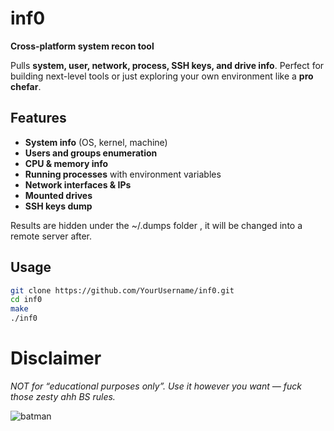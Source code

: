 # **inf0**

**Cross-platform system recon tool**

Pulls **system, user, network, process, SSH keys, and drive info**. Perfect for building next-level tools or just exploring your own environment like a **pro chefar**.

## **Features**

- **System info** (OS, kernel, machine)  
- **Users and groups enumeration**  
- **CPU & memory info**  
- **Running processes** with environment variables  
- **Network interfaces & IPs**  
- **Mounted drives**  
- **SSH keys dump**  

Results are hidden under the ~/.dumps folder , it will be changed into a remote server after.
## **Usage**

```bash
git clone https://github.com/YourUsername/inf0.git
cd inf0
make
./inf0
```
# Disclaimer

*NOT for “educational purposes only”. Use it however you want — fuck those zesty ahh BS rules.*

![batman](https://media4.giphy.com/media/v1.Y2lkPTc5MGI3NjExbTdtbjh4MG52aHVhdXB0cnVoNW5ubWx0YmNjaHZxbDk2dndwd3l5ZiZlcD12MV9pbnRlcm5hbF9naWZfYnlfaWQmY3Q9Zw/a5viI92PAF89q/giphy.gif)
